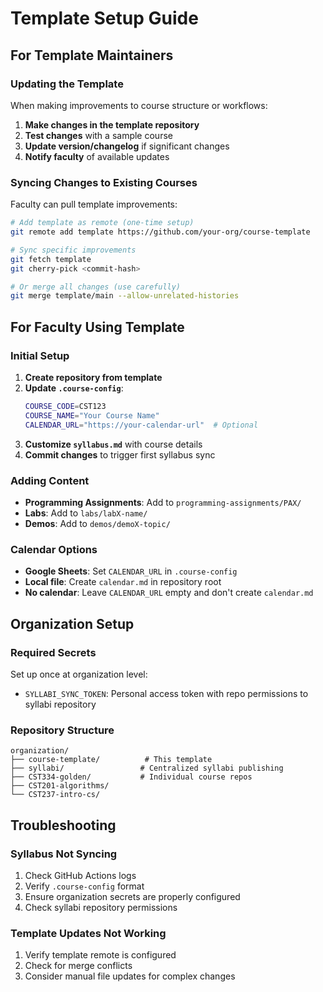 # Template Setup Guide

## For Template Maintainers

### Updating the Template
When making improvements to course structure or workflows:

1. **Make changes in the template repository**
2. **Test changes** with a sample course
3. **Update version/changelog** if significant changes
4. **Notify faculty** of available updates

### Syncing Changes to Existing Courses
Faculty can pull template improvements:

```bash
# Add template as remote (one-time setup)
git remote add template https://github.com/your-org/course-template

# Sync specific improvements
git fetch template
git cherry-pick <commit-hash>

# Or merge all changes (use carefully)
git merge template/main --allow-unrelated-histories
```

## For Faculty Using Template

### Initial Setup
1. **Create repository from template**
2. **Update `.course-config`**:
   ```bash
   COURSE_CODE=CST123
   COURSE_NAME="Your Course Name"  
   CALENDAR_URL="https://your-calendar-url"  # Optional
   ```
3. **Customize `syllabus.md`** with course details
4. **Commit changes** to trigger first syllabus sync

### Adding Content
- **Programming Assignments**: Add to `programming-assignments/PAX/`
- **Labs**: Add to `labs/labX-name/`
- **Demos**: Add to `demos/demoX-topic/`

### Calendar Options
- **Google Sheets**: Set `CALENDAR_URL` in `.course-config`
- **Local file**: Create `calendar.md` in repository root
- **No calendar**: Leave `CALENDAR_URL` empty and don't create `calendar.md`

## Organization Setup

### Required Secrets
Set up once at organization level:
- `SYLLABI_SYNC_TOKEN`: Personal access token with repo permissions to syllabi repository

### Repository Structure
```
organization/
├── course-template/          # This template
├── syllabi/                 # Centralized syllabi publishing
├── CST334-golden/           # Individual course repos
├── CST201-algorithms/
└── CST237-intro-cs/
```

## Troubleshooting

### Syllabus Not Syncing
1. Check GitHub Actions logs
2. Verify `.course-config` format
3. Ensure organization secrets are properly configured
4. Check syllabi repository permissions

### Template Updates Not Working
1. Verify template remote is configured
2. Check for merge conflicts
3. Consider manual file updates for complex changes